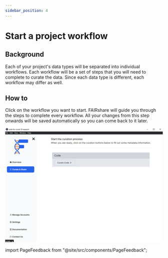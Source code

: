 ```yaml
---
sidebar_position: 4
---
```


# Start a project workflow

## Background

Each of your project's data types will be separated into individual workflows. Each workflow will be a set of steps that you will need to complete to curate the data. Since each data type is different, each workflow may differ as well.

## How to

Click on the workflow you want to start. FAIRshare will guide you through the steps to complete every workflow. All your changes from this step onwards will be saved automatically so you can come back to it later.

![](./images/showAllWorkflows.png)

import PageFeedback from "@site/src/components/PageFeedback";

<PageFeedback />

